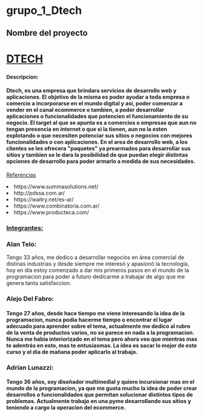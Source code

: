 # grupo_1_Dtech 

  

<h2>Nombre del proyecto </h2>

 <h1><u><b>DTECH </b></u></h1>

 

 

  

<h3><sub>Descripcion:</sub></h3>

  

<h4> Dtech, es una empresa que brindara servicios de desarrollo web y aplicaciones.
El objetivo de la misma es poder ayudar a toda  empresa o comercio a incorporarse en el mundo digital y asi, poder comenzar a vender en el canal ecommerce o tambien, a poder desarrollar aplicaciones o funcionalidades que potencien el funcionamiento de su negocio.
El target al que se apunta es a comercios o empresas que aun no tengan presencia en internet o que si la tienen, aun no la esten explotando o que necesiten potenciar sus sitios o negocios con mejores funcionalidades o con aplicaciones.
En el area de desarrollo web, a los clientes se les ofrecera "paquetes" ya prearmados para desarrollar sus sitios y tambien se le dara la posibilidad de que puedan elegir distintas opciones de desarrollo para poder armarlo a medida de sus necesidades. </h4>


<u> Referencias </u>

<up>
  <li>https://www.summasolutions.net/</li>
  <li>http://pdssa.com.ar/</li>
  <li>https://waitry.net/es-ar/</li>
  <li>https://www.combinatoria.com.ar/</li>
  <li>https://www.producteca.com/</li>
<up>



<h3><u> Integrantes: </u></h3>

<h3>Alan Telo:</h3> Tengo 33 años, me dedico a desarrollar negocios en área comercial de distinas industrias y desde siempre me interesó y apasionó la tecnología, hoy en día estoy comenzado a dar mis primeros pasos en el mundo de la programacion para poder a futuro dedicarme a trabajar de algo que me genera tanta satisfaccion.</4>

<h3> Alejo Del Fabro:</h3> <h4>Tengo 27 años, desde hace tiempo me viene interesando la idea de la programacion, nunca podia hacerme tiempo o encontrar el lugar adecuado para aprender sobre el tema, actualmente me dedico al rubro de la venta de productos varios, no se parece en nada a la programacion. Nunca me habia interiorizado en el tema pero ahora veo que mientras mas 
te adentrás en esto, mas te entusiasmas. La idea es sacar lo mejor de este curso y el dia de mañana poder aplicarlo al trabajo.</h4>

<h3>Adrian Lunazzi: </h3> <h4>Tengo 36 años, soy diseñador multimedial y quiero incursionar mas en el mundo de la programacion, ya que me gusta mucho la idea de poder crear
desarrollos o funcionalidades que permitan solucionar distintos tipos de problemas. Actualmente trabajo en una pyme desarrollando sus sitios y teniendo a cargo
la operacion del ecommerce.</h4>
